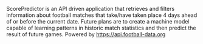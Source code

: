ScorePredictor is an API driven application that retrieves and filters information about football matches that take/have taken place 4 days ahead of or before the current date.
Future plans are to create a machine model capable of learning patterns in historic match statistics and then predict the result of future games.
Powered by 
  https://api.football-data.org
